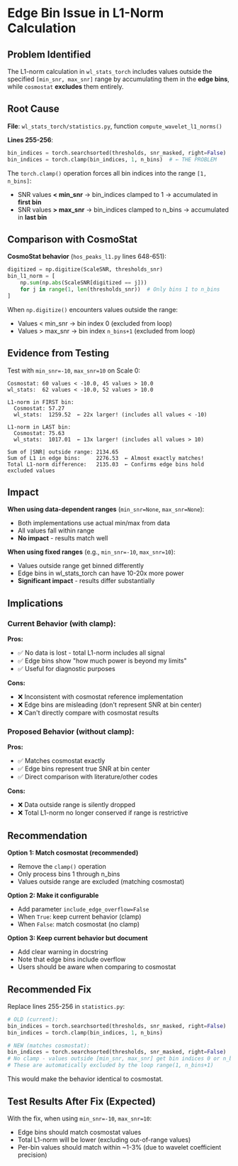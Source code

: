 # Edge Bin Issue in L1-Norm Calculation

## Problem Identified

The L1-norm calculation in `wl_stats_torch` includes values outside the specified `[min_snr, max_snr]` range by accumulating them in the **edge bins**, while `cosmostat` **excludes** them entirely.

## Root Cause

**File**: `wl_stats_torch/statistics.py`, function `compute_wavelet_l1_norms()`

**Lines 255-256**:
```python
bin_indices = torch.searchsorted(thresholds, snr_masked, right=False)
bin_indices = torch.clamp(bin_indices, 1, n_bins)  # ← THE PROBLEM
```

The `torch.clamp()` operation forces all bin indices into the range `[1, n_bins]`:
- SNR values **< min_snr** → bin_indices clamped to 1 → accumulated in **first bin**
- SNR values **> max_snr** → bin_indices clamped to n_bins → accumulated in **last bin**

## Comparison with CosmoStat

**CosmoStat behavior** (`hos_peaks_l1.py` lines 648-651):
```python
digitized = np.digitize(ScaleSNR, thresholds_snr)
bin_l1_norm = [
    np.sum(np.abs(ScaleSNR[digitized == j]))
    for j in range(1, len(thresholds_snr))  # Only bins 1 to n_bins
]
```

When `np.digitize()` encounters values outside the range:
- Values < min_snr → bin index 0 (excluded from loop)
- Values > max_snr → bin index `n_bins+1` (excluded from loop)

## Evidence from Testing

Test with `min_snr=-10`, `max_snr=10` on Scale 0:

```
Cosmostat: 60 values < -10.0, 45 values > 10.0
wl_stats:  62 values < -10.0, 52 values > 10.0

L1-norm in FIRST bin:
  Cosmostat: 57.27
  wl_stats:  1259.52  ← 22x larger! (includes all values < -10)

L1-norm in LAST bin:
  Cosmostat: 75.63
  wl_stats:  1017.01  ← 13x larger! (includes all values > 10)

Sum of |SNR| outside range: 2134.65
Sum of L1 in edge bins:     2276.53  ← Almost exactly matches!
Total L1-norm difference:   2135.03  ← Confirms edge bins hold excluded values
```

## Impact

**When using data-dependent ranges** (`min_snr=None`, `max_snr=None`):
- Both implementations use actual min/max from data
- All values fall within range
- **No impact** - results match well

**When using fixed ranges** (e.g., `min_snr=-10`, `max_snr=10`):
- Values outside range get binned differently
- Edge bins in wl_stats_torch can have 10-20x more power
- **Significant impact** - results differ substantially

## Implications

### Current Behavior (with clamp):
**Pros:**
- ✅ No data is lost - total L1-norm includes all signal
- ✅ Edge bins show "how much power is beyond my limits"
- ✅ Useful for diagnostic purposes

**Cons:**
- ❌ Inconsistent with cosmostat reference implementation
- ❌ Edge bins are misleading (don't represent SNR at bin center)
- ❌ Can't directly compare with cosmostat results

### Proposed Behavior (without clamp):
**Pros:**
- ✅ Matches cosmostat exactly
- ✅ Edge bins represent true SNR at bin center
- ✅ Direct comparison with literature/other codes

**Cons:**
- ❌ Data outside range is silently dropped
- ❌ Total L1-norm no longer conserved if range is restrictive

## Recommendation

**Option 1: Match cosmostat (recommended)**
- Remove the `clamp()` operation
- Only process bins 1 through n_bins
- Values outside range are excluded (matching cosmostat)

**Option 2: Make it configurable**
- Add parameter `include_edge_overflow=False`
- When `True`: keep current behavior (clamp)
- When `False`: match cosmostat (no clamp)

**Option 3: Keep current behavior but document**
- Add clear warning in docstring
- Note that edge bins include overflow
- Users should be aware when comparing to cosmostat

## Recommended Fix

Replace lines 255-256 in `statistics.py`:

```python
# OLD (current):
bin_indices = torch.searchsorted(thresholds, snr_masked, right=False)
bin_indices = torch.clamp(bin_indices, 1, n_bins)

# NEW (matches cosmostat):
bin_indices = torch.searchsorted(thresholds, snr_masked, right=False)
# No clamp - values outside [min_snr, max_snr] get bin indices 0 or n_bins+1
# These are automatically excluded by the loop range(1, n_bins+1)
```

This would make the behavior identical to cosmostat.

## Test Results After Fix (Expected)

With the fix, when using `min_snr=-10`, `max_snr=10`:
- Edge bins should match cosmostat values
- Total L1-norm will be lower (excluding out-of-range values)
- Per-bin values should match within ~1-3% (due to wavelet coefficient precision)
